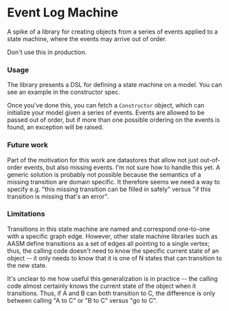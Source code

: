 # Event Log Machine

A spike of a library for creating objects from a series of events applied to a state machine, where the events may arrive out of order.

Don't use this in production.

### Usage

The library presents a DSL for defining a state machine on a model. You can see an example in the constructor spec.

Once you've done this, you can fetch a `Constructor` object, which can initialize your model given a series of events. Events are allowed to be passed out of order, but if more than one possible ordering on the events is found, an exception will be raised.

### Future work

Part of the motivation for this work are datastores that allow not just out-of-order events, but also missing events. I'm not sure how to handle this yet. A generic solution is probably not possible because the semantics of a missing transition are domain specific. It therefore seems we need a way to specify e.g. "this missing transition can be filled in safely" versus "if this transition is missing that's an error".

### Limitations

Transitions in this state machine are named and correspond one-to-one with a specific graph edge. However, other state machine libraries such as AASM define transitions as a set of edges all pointing to a single vertex; thus, the calling code doesn't need to know the specific current state of an object -- it only needs to know that it is one of N states that can transition to the new state.

It's unclear to me how useful this generalization is in practice -- the calling code almost certainly knows the current state of the object when it transitions. Thus, if A and B can both transition to C, the difference is only between calling "A to C" or "B to C" versus "go to C".
